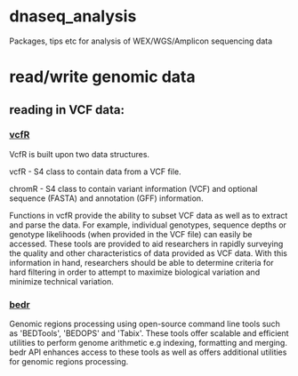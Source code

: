 # dnaseq_analysis
Packages, tips etc for analysis of WEX/WGS/Amplicon sequencing data



# read/write genomic data

## reading in VCF data:

### [vcfR](https://github.com/knausb/vcfR)

VcfR is built upon two data structures.

vcfR - S4 class to contain data from a VCF file.

chromR - S4 class to contain variant information (VCF) and optional sequence (FASTA) and annotation (GFF) information.

Functions in vcfR provide the ability to subset VCF data as well as to extract and parse the data. For example, individual genotypes, sequence depths or genotype likelihoods (when provided in the VCF file) can easily be accessed. These tools are provided to aid researchers in rapidly surveying the quality and other characteristics of data provided as VCF data. With this information in hand, researchers should be able to determine criteria for hard filtering in order to attempt to maximize biological variation and minimize technical variation.

### [bedr](https://cran.r-project.org/web/packages/bedr/index.html)

Genomic regions processing using open-source command line tools such as 'BEDTools', 'BEDOPS' and 'Tabix'. These tools offer scalable and efficient utilities to perform genome arithmetic e.g indexing, formatting and merging. bedr API enhances access to these tools as well as offers additional utilities for genomic regions processing.

